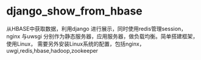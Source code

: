 # django_show_from_hbase

从HBASE中获取数据，利用django 进行展示，同时使用redis管理session，nginx 与uwsgi 分别作为静态服务器，应用服务器，做负载均衡。简单搭建框架，使用Linux， 需要另外安装Linux系统的配置，包括nginx，uwgi,redis,hbase,hadoop,zookeeper

